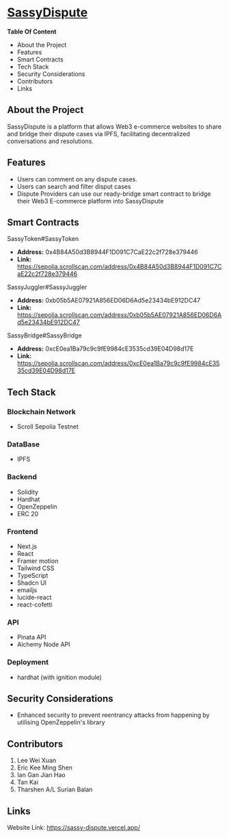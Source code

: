 # <a href="https://sassy-dispute.vercel.app/">SassyDispute</a>

<b> Table Of Content </b>
- About the Project
- Features
- Smart Contracts
- Tech Stack
- Security Considerations
- Contributors
- Links

## About the Project
SassyDispute is a platform that allows Web3 e-commerce websites to share and bridge their dispute cases via IPFS, facilitating decentralized conversations and resolutions.

## Features
- Users can comment on any dispute cases.
- Users can search and filter disput cases 
- Dispute Providers can use our ready-bridge smart contract to bridge their Web3 E-commerce platform into SassyDispute 

## Smart Contracts 
SassyToken#SassyToken 
- <b>Address:</b> 0x4B84A50d3B8944F1D091C7CaE22c2f728e379446
- <b>Link:</b> https://sepolia.scrollscan.com/address/0x4B84A50d3B8944F1D091C7CaE22c2f728e379446
  
SassyJuggler#SassyJuggler 
-  <b>Address:</b> 0xb05b5AE07921A856ED06D6Ad5e23434bE912DC47
-  <b>Link:</b> https://sepolia.scrollscan.com/address/0xb05b5AE07921A856ED06D6Ad5e23434bE912DC47

SassyBridge#SassyBridge 
- <b>Address:</b> 0xcE0ea1Ba79c9c9fE9984cE3535cd39E04D98d17E
- <b>Link:</b> https://sepolia.scrollscan.com/address/0xcE0ea1Ba79c9c9fE9984cE3535cd39E04D98d17E

## Tech Stack 
### Blockchain Network
- Scroll Sepolia Testnet

### DataBase
- IPFS

### Backend
- Solidity
- Hardhat 
- OpenZeppelin
- ERC 20

### Frontend 
- Next.js
- React
- Framer motion
- Tailwind CSS
- TypeScript
- Shadcn UI
- emailjs
- lucide-react
- react-cofetti

### API
- Pinata API
- Alchemy Node API

### Deployment
- hardhat (with ignition module)

## Security Considerations
- Enhanced security to prevent reentrancy attacks from happening by utilising OpenZeppelin's library

## Contributors
1. Lee Wei Xuan
2. Eric Kee Ming Shen
3. Ian Gan Jian Hao
4. Tan Kai
5. Tharshen A/L Surian Balan

## Links
Website Link: https://sassy-dispute.vercel.app/
